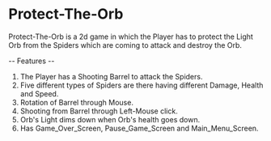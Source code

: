 # Protect-The-Orb

Protect-The-Orb is a 2d game in which the Player has to protect the Light Orb from the Spiders which are coming to attack and destroy the Orb.

-- Features --
1) The Player has a Shooting Barrel to attack the Spiders.
2) Five different types of Spiders are there having different Damage, Health and Speed.
3) Rotation of Barrel through Mouse.
4) Shooting from Barrel through Left-Mouse click.
5) Orb's Light dims down when Orb's health goes down.
6) Has Game_Over_Screen, Pause_Game_Screen and Main_Menu_Screen.
